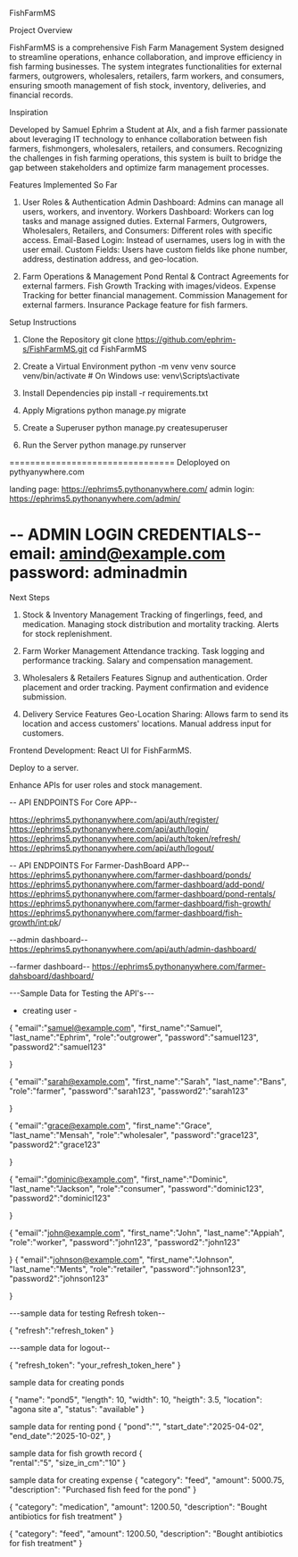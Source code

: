 FishFarmMS

Project Overview

FishFarmMS is a comprehensive Fish Farm Management System designed to streamline operations, 
enhance collaboration, and improve efficiency in fish farming businesses. The system 
integrates functionalities for external farmers, outgrowers, wholesalers, retailers, 
farm workers, and consumers, ensuring smooth management of fish stock, inventory, 
deliveries, and financial records.

Inspiration

Developed by Samuel Ephrim a Student at Alx, and a fish farmer passionate about leveraging 
IT technology to enhance collaboration between fish farmers, fishmongers, wholesalers, 
retailers, and consumers. Recognizing the challenges in fish farming operations, 
this system is built to bridge the gap between stakeholders and optimize farm management processes.


Features Implemented So Far

1. User Roles & Authentication
    Admin Dashboard: Admins can manage all users, workers, and inventory.
    Workers Dashboard: Workers can log tasks and manage assigned duties.
    External Farmers, Outgrowers, Wholesalers, Retailers, and Consumers: Different roles with specific access.
    Email-Based Login: Instead of usernames, users log in with the user email.
    Custom Fields: Users have custom fields like phone number, address, destination address, and geo-location.

2. Farm Operations & Management
    Pond Rental & Contract Agreements for external farmers.
    Fish Growth Tracking with images/videos.
    Expense Tracking for better financial management.
    Commission Management for external farmers.
    Insurance Package feature for fish farmers.


Setup Instructions

1. Clone the Repository
    git clone https://github.com/ephrim-s/FishFarmMS.git
    cd FishFarmMS

2. Create a Virtual Environment
    python -m venv venv
    source venv/bin/activate  # On Windows use: venv\Scripts\activate

3. Install Dependencies
    pip install -r requirements.txt

4. Apply Migrations
    python manage.py migrate

5. Create a Superuser
    python manage.py createsuperuser

6. Run the Server
    python manage.py runserver


================================
Deloployed on pythyanywhere.com

landing page:   https://ephrims5.pythonanywhere.com/
admin login:    https://ephrims5.pythonanywhere.com/admin/


-- ADMIN LOGIN CREDENTIALS--
    email: amind@example.com
    password: adminadmin
================================


Next Steps

1. Stock & Inventory Management
    Tracking of fingerlings, feed, and medication.
    Managing stock distribution and mortality tracking.
    Alerts for stock replenishment.

2. Farm Worker Management
    Attendance tracking.
    Task logging and performance tracking.
    Salary and compensation management.


3. Wholesalers & Retailers Features
    Signup and authentication.
    Order placement and order tracking.
    Payment confirmation and evidence submission.

4. Delivery Service Features
    Geo-Location Sharing: Allows farm to send its location and access customers' locations.
    Manual address input for customers.


Frontend Development: React UI for FishFarmMS.

Deploy to a server.

Enhance APIs for user roles and stock management.


-- API ENDPOINTS For Core APP--

https://ephrims5.pythonanywhere.com/api/auth/register/
https://ephrims5.pythonanywhere.com/api/auth/login/
https://ephrims5.pythonanywhere.com/api/auth/token/refresh/
https://ephrims5.pythonanywhere.com/api/auth/logout/

-- API ENDPOINTS For Farmer-DashBoard APP--
https://ephrims5.pythonanywhere.com/farmer-dashboard/ponds/
https://ephrims5.pythonanywhere.com/farmer-dashboard/add-pond/
https://ephrims5.pythonanywhere.com/farmer-dashboard/pond-rentals/
https://ephrims5.pythonanywhere.com/farmer-dashboard/fish-growth/
https://ephrims5.pythonanywhere.com/farmer-dashboard/fish-growth/<int:pk>/


--admin dashboard--
https://ephrims5.pythonanywhere.com/api/auth/admin-dashboard/

--farmer dashboard--
https://ephrims5.pythonanywhere.com/farmer-dahsboard/dashboard/




---Sample Data for Testing the API's---

- creating user -

{
    "email":"samuel@example.com",
    "first_name":"Samuel",
    "last_name":"Ephrim",
    "role":"outgrower",
    "password":"samuel123",
    "password2":"samuel123"

}

{
    "email":"sarah@example.com",
    "first_name":"Sarah",
    "last_name":"Bans",
    "role":"farmer",
    "password":"sarah123",
    "password2":"sarah123"

}

{
    "email":"grace@example.com",
    "first_name":"Grace",
    "last_name":"Mensah",
    "role":"wholesaler",
    "password":"grace123",
    "password2":"grace123"

}

{
    "email":"dominic@example.com",
    "first_name":"Dominic",
    "last_name":"Jackson",
    "role":"consumer",
    "password":"dominic123",
    "password2":"dominicl123"

}

{
    "email":"john@example.com",
    "first_name":"John",
    "last_name":"Appiah",
    "role":"worker",
    "password":"john123",
    "password2":"john123"

}
{
    "email":"johnson@example.com",
    "first_name":"Johnson",
    "last_name":"Ments",
    "role":"retailer",
    "password":"johnson123",
    "password2":"johnson123"

}



---sample data for testing Refresh token--

{
    "refresh":"refresh_token"
}

---sample data for logout--

{
  "refresh_token": "your_refresh_token_here"
}


sample data for creating ponds

{
    "name": "pond5",
    "length": 10,
    "width": 10,
    "heigth": 3.5,
    "location": "agona site a",
    "status": "available"
}

sample data for renting pond
{
    "pond":"",
    "start_date":"2025-04-02",
    "end_date":"2025-10-02",
}

sample data for fish growth record
{    
    "rental":"5",
    "size_in_cm":"10"
}

sample data for creating expense
{
    "category": "feed",
    "amount": 5000.75,
    "description": "Purchased fish feed for the pond"
}

{
    "category": "medication",
    "amount": 1200.50,
    "description": "Bought antibiotics for fish treatment"
}

{
    "category": "feed",
    "amount": 1200.50,
    "description": "Bought antibiotics for fish treatment"
}